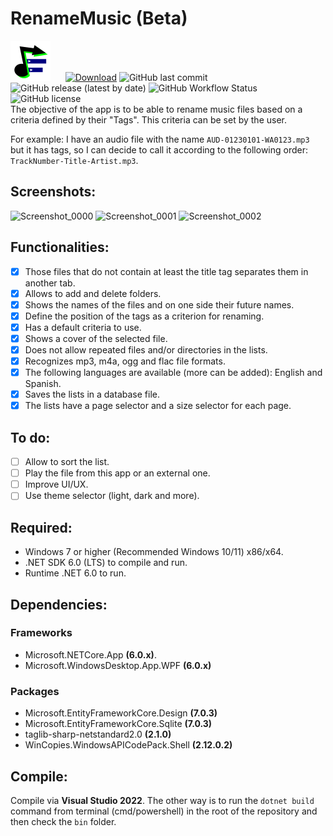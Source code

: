 # RenameMusic (Beta)
![RenameMusicIcon](/RenameMusic/Assets/Images/RM39.svg)
&nbsp;&nbsp;&nbsp;&nbsp;
[![Download](https://img.shields.io/static/v1?style=flat-square&logo=windows&label=Download&message=windows-x64&color=000099&labelColor=009900)](https://github.com/IgnacioVeiga/RenameMusic/releases/latest/download/RenameMusic.exe)
![GitHub last commit](https://img.shields.io/github/last-commit/IgnacioVeiga/RenameMusic?color=009900&style=flat-square)
![GitHub release (latest by date)](https://img.shields.io/github/v/release/IgnacioVeiga/RenameMusic?color=darkblue&label=Latest%20release&style=flat-square)
![GitHub Workflow Status](https://img.shields.io/github/actions/workflow/status/IgnacioVeiga/RenameMusic/deploy-project.yml?color=009900&logo=github&style=flat-square)
![GitHub license](https://img.shields.io/github/license/IgnacioVeiga/RenameMusic?style=flat-square)
</br>
The objective of the app is to be able to rename music files based on a criteria defined by their "Tags". This criteria can be set by the user.

For example: I have an audio file with the name `AUD-01230101-WA0123.mp3` but it has tags, so I can decide to call it according to the following order: `TrackNumber-Title-Artist.mp3`.

## Screenshots:
![Screenshot_0000](/RG39/Assets/Images/Screenshot_0000.png "Screenshot_0000")
![Screenshot_0001](/RG39/Assets/Images/Screenshot_0001.png "Screenshot_0001")
![Screenshot_0002](/RG39/Assets/Images/Screenshot_0002.png "Screenshot_0002")

## Functionalities:
- [x] Those files that do not contain at least the title tag separates them in another tab.
- [x] Allows to add and delete folders.
- [x] Shows the names of the files and on one side their future names.
- [x] Define the position of the tags as a criterion for renaming.
- [x] Has a default criteria to use.
- [x] Shows a cover of the selected file.
- [x] Does not allow repeated files and/or directories in the lists.
- [x] Recognizes mp3, m4a, ogg and flac file formats.
- [x] The following languages are available (more can be added): English and Spanish.
- [x] Saves the lists in a database file.
- [x] The lists have a page selector and a size selector for each page.

## To do:
- [ ] Allow to sort the list.
- [ ] Play the file from this app or an external one.
- [ ] Improve UI/UX.
- [ ] Use theme selector (light, dark and more).

## Required:
- Windows 7 or higher (Recommended Windows 10/11) x86/x64.
- .NET SDK 6.0 (LTS) to compile and run.
- Runtime .NET 6.0 to run.

## Dependencies:
### Frameworks
- Microsoft.NETCore.App **(6.0.x)**.
- Microsoft.WindowsDesktop.App.WPF **(6.0.x)**

### Packages
- Microsoft.EntityFrameworkCore.Design **(7.0.3)**
- Microsoft.EntityFrameworkCore.Sqlite **(7.0.3)**
- taglib-sharp-netstandard2.0 **(2.1.0)**
- WinCopies.WindowsAPICodePack.Shell **(2.12.0.2)**

## Compile:
Compile via **Visual Studio 2022**. The other way is to run the `dotnet build` command from terminal (cmd/powershell) in the root of the repository and then check the `bin` folder.
